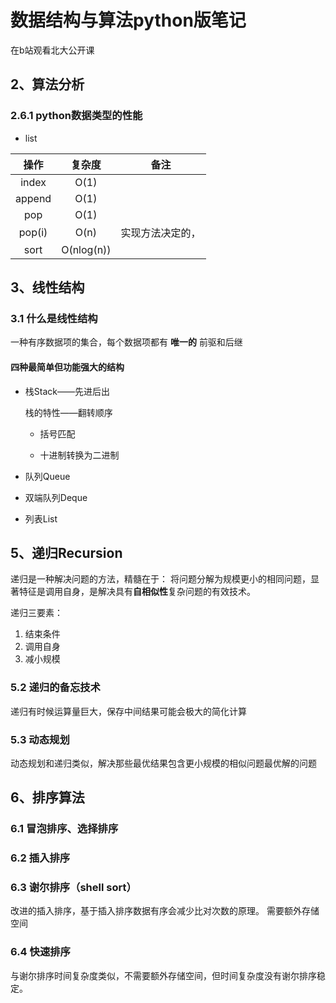 # 数据结构与算法python版笔记

在b站观看北大公开课

## 2、算法分析

### 2.6.1  python数据类型的性能

* list

操作    |复杂度     |备注
:-:     |:-:        | :-:
index   | O(1)      |
append  | O(1)      |
pop     | O(1)      |
pop(i)  | O(n)      |实现方法决定的，
sort    | O(nlog(n))|

## 3、线性结构

### 3.1 什么是线性结构

一种有序数据项的集合，每个数据项都有 **唯一的** 前驱和后继

#### 四种最简单但功能强大的结构

* 栈Stack——先进后出

  栈的特性——翻转顺序

  * 括号匹配

  * 十进制转换为二进制

* 队列Queue
* 双端队列Deque
* 列表List

## 5、递归Recursion

递归是一种解决问题的方法，精髓在于：
将问题分解为规模更小的相同问题，显著特征是调用自身，是解决具有**自相似性**复杂问题的有效技术。

递归三要素：

1. 结束条件
2. 调用自身
3. 减小规模

### 5.2 递归的备忘技术

递归有时候运算量巨大，保存中间结果可能会极大的简化计算

### 5.3 动态规划

动态规划和递归类似，解决那些最优结果包含更小规模的相似问题最优解的问题

## 6、排序算法

### 6.1 冒泡排序、选择排序

### 6.2 插入排序

### 6.3 谢尔排序（shell sort）

改进的插入排序，基于插入排序数据有序会减少比对次数的原理。
需要额外存储空间

### 6.4 快速排序

与谢尔排序时间复杂度类似，不需要额外存储空间，但时间复杂度没有谢尔排序稳定。
